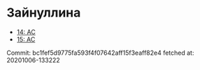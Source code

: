 # Зайнуллина
- [14: AC](14.md)
- [15: AC](15.md)

Commit: bc1fef5d9775fa593f4f07642aff15f3eaff82e4
 fetched at: 20201006-133222
